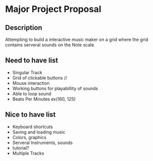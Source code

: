 # Major Project Proposal

## Description
Attempting to build a interactive music maker on a grid where the grid contains serveral sounds on the Note scale.


## Need to have list
- Singular Track
- Grid of clickable buttons //
- Mouse interaction
- Working buttons for playabillity of sounds
- Able to loop sound
- Beats Per Minutes ex(160, 125)

## Nice to have list
- Keyboard shortcuts
- Saving and loading music
- Colors, graphics
- Serveral Instruments, sounds
- tutorial?
- Multiple Tracks
